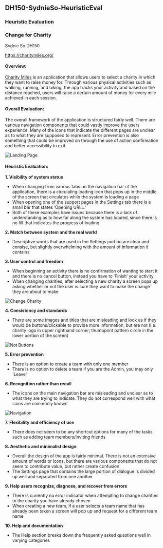 ## DH150-SydnieSo-HeuristicEval
### Heuristic Evaluation
### Change for Charity
Sydnie So DH150

https://charitymiles.org/

#### Overview: 
[Charity Miles](https://charitymiles.org/) is an application that allows users to select a charity in which they want to raise money for. Through various physical activities such as walking, running, and biking, the app tracks your activity and based on the distance reached, users will raise a certain amount of money for every mile achieved in each session.
#### Overall Evaluation:
The overall framework of the application is structured fairly well. There are various navigation components that could vastly improve the users experience. Many of the icons that indicate the different pages are unclear as to what they are supposed to represent. Error prevention is also something that could be improved on through the use of action confirmation and better accessibility to exit.

![Landing Page](https://github.com/sydnieso/DH150-SydnieSo-HeuristicEval/blob/master/LandingPage.PNG)
 

#### Heuristic Evaluation:
**1. Visibility of system status**
- When changing from various tabs on the navigation bar of the application, there is a circulating loading icon that pops up in the middle of the screen that circulates while the system is loading a page
- When opening one of the support pages in the Settings tab there is a small bar that states ‘Opening URL…’ 
- Both of these examples have issues because there is a lack of understanding as to how far along the system has loaded, since there is no fill that indicates the progress of loading

**2. Match between system and the real world**
- Descriptive words that are used in the Settings portion are clear and consise, but slightly overwhelming with the amount of information it contains

**3. User control and freedom**
- When beginning an activity there is no confirmation of wanting to start it and there is no cancel button, instead you have to ‘Finish’ your activity
- When changing charities, after selecting a new charity a screen pops up asking whether or not the user is sure they want to make the change they are about to make

![Change Charity](https://github.com/sydnieso/DH150-SydnieSo-HeuristicEval/blob/master/ChangeCharity.PNG)
  
**4. Consistency and standards**
- There are some images and titles that are misleading and look as if they would be buttons/clickable to provide more information, but are not (i.e. charity logo in upper righthand corner; thumbprint pattern circle in the lower portion of the screen)

![Not Buttons](https://github.com/sydnieso/DH150-SydnieSo-HeuristicEval/blob/master/NotButtons.PNG)

**5. Error prevention**
- There is an option to create a team with only one member
- There is no option to delete a team if you are the Admin, you may only 'Leave'

**6. Recognition rather than recall**
- The icons on the main navigation bar are misleading and unclear as to what they are trying to indicate. They do not correspond well with what icons are commonly known

![Navigation](https://github.com/sydnieso/DH150-SydnieSo-HeuristicEval/blob/master/Navigation.PNG)

**7. Flexibility and efficiency of use**
- There does not seem to be any shortcut options for many of the tasks such as adding team members/inviting friends

**8. Aesthetic and minimalist design**
- Overall the design of the app is fairly minimal. There is not an extensive amount of words or icons, but there are various components that do not seem to contribute value, but rather create confusion
- The Settings page that contains the large portion of dialogue is divided up well and separated from one another

**9. Help users recognize, diagnose, and recover from errors**
- There is currently no error indicator when attempting to change charities to the charity you have already chosen
- When creating a new team, if a user selects a team name that has already been taken a screen will pop up and request for a different team name

**10. Help and documentation**
- The Help section breaks down the frequently asked questions well in varying categories
